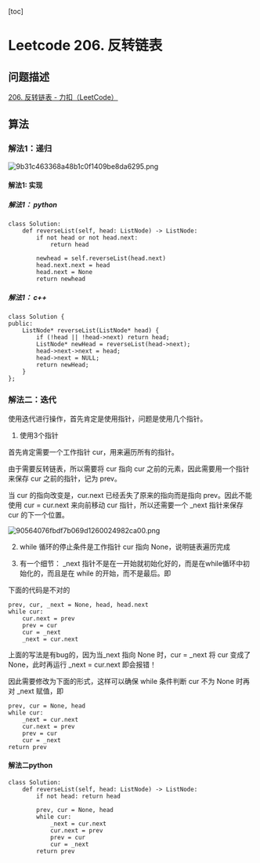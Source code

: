 [toc]

# Leetcode 206. 反转链表

## 问题描述

[206. 反转链表 - 力扣（LeetCode）](https://leetcode-cn.com/problems/reverse-linked-list/)

## 算法

### 解法1：递归

![9b31c463368a48b1c0f1409be8da6295.png](evernotecid://7E3AE0DC-DC71-4DDC-9CC8-0C832D6C11C2/appyinxiangcom/22483756/ENResource/p10972)

#### 解法1: 实现

##### 解法1： python

```
class Solution:
    def reverseList(self, head: ListNode) -> ListNode:
        if not head or not head.next:
            return head

        newhead = self.reverseList(head.next)
        head.next.next = head
        head.next = None
        return newhead
```

##### 解法1： c++

```
class Solution {
public:
    ListNode* reverseList(ListNode* head) {
        if (!head || !head->next) return head;
        ListNode* newHead = reverseList(head->next);
        head->next->next = head;
        head->next = NULL;
        return newHead;
    }
};
```

### 解法二：迭代

使用迭代进行操作，首先肯定是使用指针，问题是使用几个指针。

1. 使用3个指针

首先肯定需要一个工作指针 cur，用来遍历所有的指针。

由于需要反转链表，所以需要将 cur 指向 cur 之前的元素，因此需要用一个指针来保存 cur 之前的指针，记为 prev。

当 cur 的指向改变是，cur.next 已经丢失了原来的指向而是指向 prev。因此不能使用 cur = cur.next 来向前移动 cur 指针，所以还需要一个 _next 指针来保存 cur 的下一个位置。


![90564076fbdf7b069d1260024982ca00.png](evernotecid://7E3AE0DC-DC71-4DDC-9CC8-0C832D6C11C2/appyinxiangcom/22483756/ENResource/p10971)

2. while 循环的停止条件是工作指针 cur 指向 None，说明链表遍历完成

3. 有一个细节： _next 指针不是在一开始就初始化好的，而是在while循环中初始化的，而且是在 while 的开始，而不是最后。即 

下面的代码是不对的

```
prev, cur, _next = None, head, head.next
while cur:
    cur.next = prev
    prev = cur 
    cur = _next 
    _next = cur.next
```

上面的写法是有bug的，因为当_next 指向 None 时，cur = _next 将 cur 变成了 None，此时再运行 _next = cur.next 即会报错！

因此需要修改为下面的形式，这样可以确保 while 条件判断 cur 不为 None 时再对 _next 赋值，即

```
prev, cur = None, head
while cur:
    _next = cur.next
    cur.next = prev
    prev = cur
    cur = _next
return prev
```

#### 解法二python

```
class Solution:
    def reverseList(self, head: ListNode) -> ListNode:
        if not head: return head

        prev, cur = None, head
        while cur:
            _next = cur.next
            cur.next = prev
            prev = cur
            cur = _next
        return prev
```
